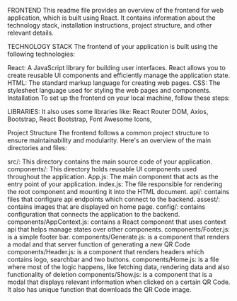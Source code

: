 FRONTEND 
This readme file provides an overview of the frontend for web application, which is built using React. It contains information about the technology stack, installation instructions, project structure, and other relevant details.

TECHNOLOGY STACK
The frontend of your application is built using the following technologies:

React: A JavaScript library for building user interfaces. React allows you to create reusable UI components and efficiently manage the application state.
HTML: The standard markup language for creating web pages.
CSS: The stylesheet language used for styling the web pages and components.
Installation
To set up the frontend on your local machine, follow these steps:

LIBRARIES:
It also uses some libraries like:
React Router DOM,
Axios,
Bootstrap, 
React Bootstrap,
Font Awesome Icons,

Project Structure
The frontend follows a common project structure to ensure maintainability and modularity. Here's an overview of the main directories and files:

src/: This directory contains the main source code of your application.
components/: This directory holds reusable UI components used throughout the application.
App.js: The main component that acts as the entry point of your application.
index.js: The file responsible for rendering the root component and mounting it into the HTML document.
api/: contains files that configure api endpoints which connect to the backend.
assest/: contains images that are displayed on home page.
config/: contains configuration that connects the application to the backend.
components/AppContext.js: contains a React component that uses context api that helps manage states over other components.
components/Footer.js: is a simple footer bar.
components/Generate.js: is a component that renders a modal and that server function of generating a new QR Code
components/Header.js: is a component that renders headers which contains logo, searchbar and two buttons.
components/Home.js: is a file where most of the logic happens, like fetching data, rendering data and also functionality of deletion
components/Show.js: is a component that is a modal that displays relevant information when clicked on a certain QR Code. It also has unique function that downloads the QR Code image. 
